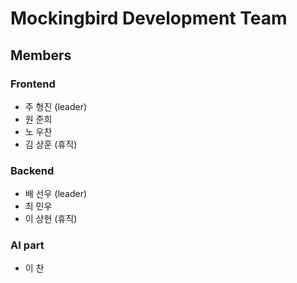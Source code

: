 # Mockingbird Development Team

## Members

### Frontend
* 주 형진 (leader)
* 원 준희
* 노 우찬
* 김 상훈 (휴직)

### Backend
* 배 선우 (leader)
* 최 민우
* 이 상현 (휴직)

### AI part
* 이  찬
